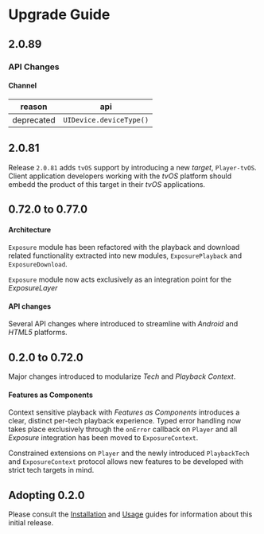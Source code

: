 # Upgrade Guide

## 2.0.89

### API Changes

#### Channel

| reason | api |
| -------- | --- |
| deprecated | `UIDevice.deviceType()` |


## 2.0.81

Release `2.0.81` adds `tvOS` support by introducing a new *target*, `Player-tvOS`. Client application developers working with the *tvOS* platform should embedd the product of this target in their *tvOS* applications.

## 0.72.0 to 0.77.0

#### Architecture
`Exposure` module has been refactored with the playback and download related functionality extracted into new modules, `ExposurePlayback` and `ExposureDownload`.

`Exposure` module now acts exclusively as an integration point for the *ExposureLayer*

#### API changes
Several API changes where introduced to streamline with *Android* and *HTML5* platforms.

## 0.2.0 to 0.72.0
Major changes introduced to modularize *Tech* and *Playback Context*.

#### Features as Components
Context sensitive playback with *Features as Components* introduces a clear, distinct per-tech playback experience. Typed error handling now takes place exclusively through the `onError` callback on `Player` and all *Exposure* integration has been moved to `ExposureContext`.

Constrained extensions on `Player` and the newly introduced `PlaybackTech` and `ExposureContext` protocol allows new features to be developed with strict tech targets in mind.

## Adopting 0.2.0
Please consult the [Installation](https://github.com/EricssonBroadcastServices/iOSClientExposure/blob/master/README.md#installation) and [Usage](https://github.com/EricssonBroadcastServices/iOSClientExposure/blob/master/README.md#getting-started) guides for information about this initial release.
